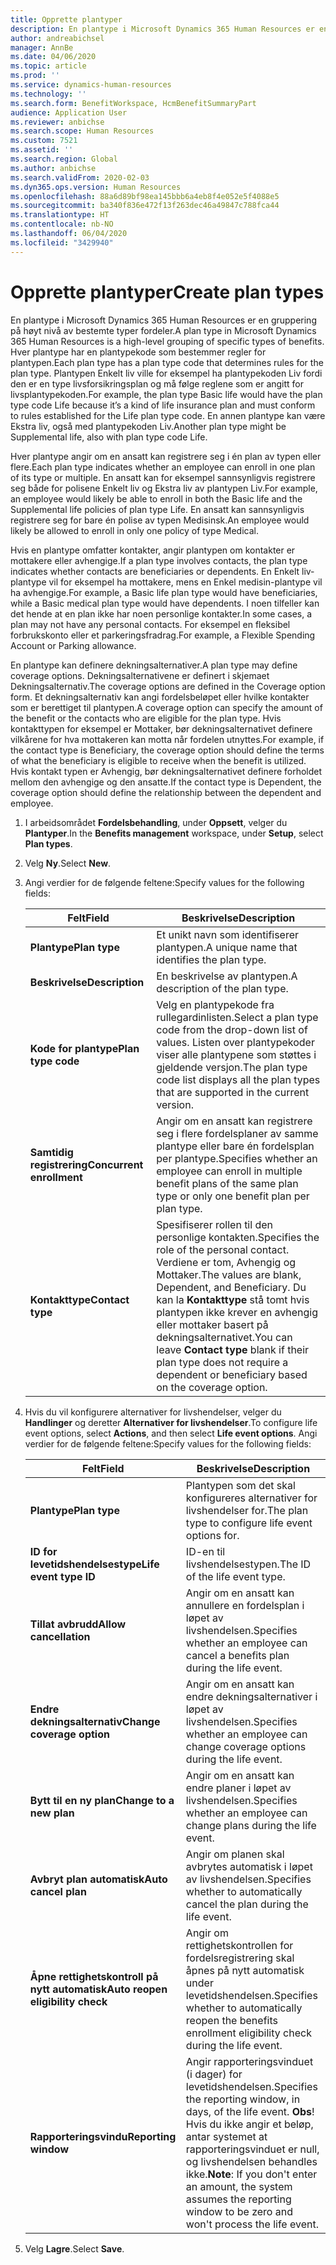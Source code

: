 ```yaml
---
title: Opprette plantyper
description: En plantype i Microsoft Dynamics 365 Human Resources er en gruppering på høyt nivå av bestemte typer fordeler. Hver plantype har en plantypekode som bestemmer regler for plantypen.
author: andreabichsel
manager: AnnBe
ms.date: 04/06/2020
ms.topic: article
ms.prod: ''
ms.service: dynamics-human-resources
ms.technology: ''
ms.search.form: BenefitWorkspace, HcmBenefitSummaryPart
audience: Application User
ms.reviewer: anbichse
ms.search.scope: Human Resources
ms.custom: 7521
ms.assetid: ''
ms.search.region: Global
ms.author: anbichse
ms.search.validFrom: 2020-02-03
ms.dyn365.ops.version: Human Resources
ms.openlocfilehash: 88a6d89bf98ea145bbb6a4eb8f4e052e5f4088e5
ms.sourcegitcommit: ba340f836e472f13f263dec46a49847c788fca44
ms.translationtype: HT
ms.contentlocale: nb-NO
ms.lasthandoff: 06/04/2020
ms.locfileid: "3429940"
---
```

# <a name="create-plan-types"></a><span data-ttu-id="4353f-104">Opprette plantyper</span><span class="sxs-lookup"><span data-stu-id="4353f-104">Create plan types</span></span>

<span data-ttu-id="4353f-105">En plantype i Microsoft Dynamics 365 Human Resources er en gruppering på høyt nivå av bestemte typer fordeler.</span><span class="sxs-lookup"><span data-stu-id="4353f-105">A plan type in Microsoft Dynamics 365 Human Resources is a high-level grouping of specific types of benefits.</span></span> <span data-ttu-id="4353f-106">Hver plantype har en plantypekode som bestemmer regler for plantypen.</span><span class="sxs-lookup"><span data-stu-id="4353f-106">Each plan type has a plan type code that determines rules for the plan type.</span></span> <span data-ttu-id="4353f-107">Plantypen Enkelt liv ville for eksempel ha plantypekoden Liv fordi den er en type livsforsikringsplan og må følge reglene som er angitt for livsplantypekoden.</span><span class="sxs-lookup"><span data-stu-id="4353f-107">For example, the plan type Basic life would have the plan type code Life because it’s a kind of life insurance plan and must conform to rules established for the Life plan type code.</span></span> <span data-ttu-id="4353f-108">En annen plantype kan være Ekstra liv, også med plantypekoden Liv.</span><span class="sxs-lookup"><span data-stu-id="4353f-108">Another plan type might be Supplemental life, also with plan type code Life.</span></span>

<span data-ttu-id="4353f-109">Hver plantype angir om en ansatt kan registrere seg i én plan av typen eller flere.</span><span class="sxs-lookup"><span data-stu-id="4353f-109">Each plan type indicates whether an employee can enroll in one plan of its type or multiple.</span></span> <span data-ttu-id="4353f-110">En ansatt kan for eksempel sannsynligvis registrere seg både for polisene Enkelt liv og Ekstra liv av plantypen Liv.</span><span class="sxs-lookup"><span data-stu-id="4353f-110">For example, an employee would likely be able to enroll in both the Basic life and the Supplemental life policies of plan type Life.</span></span> <span data-ttu-id="4353f-111">En ansatt kan sannsynligvis registrere seg for bare én polise av typen Medisinsk.</span><span class="sxs-lookup"><span data-stu-id="4353f-111">An employee would likely be allowed to enroll in only one policy of type Medical.</span></span>

<span data-ttu-id="4353f-112">Hvis en plantype omfatter kontakter, angir plantypen om kontakter er mottakere eller avhengige.</span><span class="sxs-lookup"><span data-stu-id="4353f-112">If a plan type involves contacts, the plan type indicates whether contacts are beneficiaries or dependents.</span></span> <span data-ttu-id="4353f-113">En Enkelt liv-plantype vil for eksempel ha mottakere, mens en Enkel medisin-plantype vil ha avhengige.</span><span class="sxs-lookup"><span data-stu-id="4353f-113">For example, a Basic life plan type would have beneficiaries, while a Basic medical plan type would have dependents.</span></span> <span data-ttu-id="4353f-114">I noen tilfeller kan det hende at en plan ikke har noen personlige kontakter.</span><span class="sxs-lookup"><span data-stu-id="4353f-114">In some cases, a plan may not have any personal contacts.</span></span> <span data-ttu-id="4353f-115">For eksempel en fleksibel forbrukskonto eller et parkeringsfradrag.</span><span class="sxs-lookup"><span data-stu-id="4353f-115">For example, a Flexible Spending Account or Parking allowance.</span></span>

<span data-ttu-id="4353f-116">En plantype kan definere dekningsalternativer.</span><span class="sxs-lookup"><span data-stu-id="4353f-116">A plan type may define coverage options.</span></span> <span data-ttu-id="4353f-117">Dekningsalternativene er definert i skjemaet Dekningsalternativ.</span><span class="sxs-lookup"><span data-stu-id="4353f-117">The coverage options are defined in the Coverage option form.</span></span> <span data-ttu-id="4353f-118">Et dekningsalternativ kan angi fordelsbeløpet eller hvilke kontakter som er berettiget til plantypen.</span><span class="sxs-lookup"><span data-stu-id="4353f-118">A coverage option can specify the amount of the benefit or the contacts who are eligible for the plan type.</span></span> <span data-ttu-id="4353f-119">Hvis kontakttypen for eksempel er Mottaker, bør dekningsalternativet definere vilkårene for hva mottakeren kan motta når fordelen utnyttes.</span><span class="sxs-lookup"><span data-stu-id="4353f-119">For example, if the contact type is Beneficiary, the coverage option should define the terms of what the beneficiary is eligible to receive when the benefit is utilized.</span></span> <span data-ttu-id="4353f-120">Hvis kontakt typen er Avhengig, bør dekningsalternativet definere forholdet mellom den avhengige og den ansatte.</span><span class="sxs-lookup"><span data-stu-id="4353f-120">If the contact type is Dependent, the coverage option should define the relationship between the dependent and employee.</span></span> 

1. <span data-ttu-id="4353f-121">I arbeidsområdet **Fordelsbehandling**, under **Oppsett**, velger du **Plantyper**.</span><span class="sxs-lookup"><span data-stu-id="4353f-121">In the **Benefits management** workspace, under **Setup**, select **Plan types**.</span></span>

2. <span data-ttu-id="4353f-122">Velg **Ny**.</span><span class="sxs-lookup"><span data-stu-id="4353f-122">Select **New**.</span></span>

3. <span data-ttu-id="4353f-123">Angi verdier for de følgende feltene:</span><span class="sxs-lookup"><span data-stu-id="4353f-123">Specify values for the following fields:</span></span>

   | <span data-ttu-id="4353f-124">Felt</span><span class="sxs-lookup"><span data-stu-id="4353f-124">Field</span></span> | <span data-ttu-id="4353f-125">Beskrivelse</span><span class="sxs-lookup"><span data-stu-id="4353f-125">Description</span></span> |
   | --- | --- |
   | <span data-ttu-id="4353f-126">**Plantype**</span><span class="sxs-lookup"><span data-stu-id="4353f-126">**Plan type**</span></span> | <span data-ttu-id="4353f-127">Et unikt navn som identifiserer plantypen.</span><span class="sxs-lookup"><span data-stu-id="4353f-127">A unique name that identifies the plan type.</span></span> |
   | <span data-ttu-id="4353f-128">**Beskrivelse**</span><span class="sxs-lookup"><span data-stu-id="4353f-128">**Description**</span></span> | <span data-ttu-id="4353f-129">En beskrivelse av plantypen.</span><span class="sxs-lookup"><span data-stu-id="4353f-129">A description of the plan type.</span></span> |
   | <span data-ttu-id="4353f-130">**Kode for plantype**</span><span class="sxs-lookup"><span data-stu-id="4353f-130">**Plan type code**</span></span> | <span data-ttu-id="4353f-131">Velg en plantypekode fra rullegardinlisten.</span><span class="sxs-lookup"><span data-stu-id="4353f-131">Select a plan type code from the drop-down list of values.</span></span> <span data-ttu-id="4353f-132">Listen over plantypekoder viser alle plantypene som støttes i gjeldende versjon.</span><span class="sxs-lookup"><span data-stu-id="4353f-132">The plan type code list displays all the plan types that are supported in the current version.</span></span> |
   | <span data-ttu-id="4353f-133">**Samtidig registrering**</span><span class="sxs-lookup"><span data-stu-id="4353f-133">**Concurrent enrollment**</span></span> | <span data-ttu-id="4353f-134">Angir om en ansatt kan registrere seg i flere fordelsplaner av samme plantype eller bare én fordelsplan per plantype.</span><span class="sxs-lookup"><span data-stu-id="4353f-134">Specifies whether an employee can enroll in multiple benefit plans of the same plan type or only one benefit plan per plan type.</span></span> |
   | <span data-ttu-id="4353f-135">**Kontakttype**</span><span class="sxs-lookup"><span data-stu-id="4353f-135">**Contact type**</span></span> | <span data-ttu-id="4353f-136">Spesifiserer rollen til den personlige kontakten.</span><span class="sxs-lookup"><span data-stu-id="4353f-136">Specifies the role of the personal contact.</span></span> <span data-ttu-id="4353f-137">Verdiene er tom, Avhengig og Mottaker.</span><span class="sxs-lookup"><span data-stu-id="4353f-137">The values are blank, Dependent, and Beneficiary.</span></span> <span data-ttu-id="4353f-138">Du kan la **Kontakttype** stå tomt hvis plantypen ikke krever en avhengig eller mottaker basert på dekningsalternativet.</span><span class="sxs-lookup"><span data-stu-id="4353f-138">You can leave **Contact type** blank if their plan type does not require a dependent or beneficiary based on the coverage option.</span></span> |

4. <span data-ttu-id="4353f-139">Hvis du vil konfigurere alternativer for livshendelser, velger du **Handlinger** og deretter **Alternativer for livshendelser**.</span><span class="sxs-lookup"><span data-stu-id="4353f-139">To configure life event options, select **Actions**, and then select **Life event options**.</span></span> <span data-ttu-id="4353f-140">Angi verdier for de følgende feltene:</span><span class="sxs-lookup"><span data-stu-id="4353f-140">Specify values for the following fields:</span></span>

   | <span data-ttu-id="4353f-141">Felt</span><span class="sxs-lookup"><span data-stu-id="4353f-141">Field</span></span> | <span data-ttu-id="4353f-142">Beskrivelse</span><span class="sxs-lookup"><span data-stu-id="4353f-142">Description</span></span> |
   | --- | --- |
   | <span data-ttu-id="4353f-143">**Plantype**</span><span class="sxs-lookup"><span data-stu-id="4353f-143">**Plan type**</span></span> | <span data-ttu-id="4353f-144">Plantypen som det skal konfigureres alternativer for livshendelser for.</span><span class="sxs-lookup"><span data-stu-id="4353f-144">The plan type to configure life event options for.</span></span> |
   | <span data-ttu-id="4353f-145">**ID for levetidshendelsestype**</span><span class="sxs-lookup"><span data-stu-id="4353f-145">**Life event type ID**</span></span> | <span data-ttu-id="4353f-146">ID-en til livshendelsestypen.</span><span class="sxs-lookup"><span data-stu-id="4353f-146">The ID of the life event type.</span></span> |
   | <span data-ttu-id="4353f-147">**Tillat avbrudd**</span><span class="sxs-lookup"><span data-stu-id="4353f-147">**Allow cancellation**</span></span> | <span data-ttu-id="4353f-148">Angir om en ansatt kan annullere en fordelsplan i løpet av livshendelsen.</span><span class="sxs-lookup"><span data-stu-id="4353f-148">Specifies whether an employee can cancel a benefits plan during the life event.</span></span> |
   | <span data-ttu-id="4353f-149">**Endre dekningsalternativ**</span><span class="sxs-lookup"><span data-stu-id="4353f-149">**Change coverage option**</span></span> | <span data-ttu-id="4353f-150">Angir om en ansatt kan endre dekningsalternativer i løpet av livshendelsen.</span><span class="sxs-lookup"><span data-stu-id="4353f-150">Specifies whether an employee can change coverage options during the life event.</span></span> |
   | <span data-ttu-id="4353f-151">**Bytt til en ny plan**</span><span class="sxs-lookup"><span data-stu-id="4353f-151">**Change to a new plan**</span></span> | <span data-ttu-id="4353f-152">Angir om en ansatt kan endre planer i løpet av livshendelsen.</span><span class="sxs-lookup"><span data-stu-id="4353f-152">Specifies whether an employee can change plans during the life event.</span></span> |
   | <span data-ttu-id="4353f-153">**Avbryt plan automatisk**</span><span class="sxs-lookup"><span data-stu-id="4353f-153">**Auto cancel plan**</span></span> | <span data-ttu-id="4353f-154">Angir om planen skal avbrytes automatisk i løpet av livshendelsen.</span><span class="sxs-lookup"><span data-stu-id="4353f-154">Specifies whether to automatically cancel the plan during the life event.</span></span> |
   | <span data-ttu-id="4353f-155">**Åpne rettighetskontroll på nytt automatisk**</span><span class="sxs-lookup"><span data-stu-id="4353f-155">**Auto reopen eligibility check**</span></span> | <span data-ttu-id="4353f-156">Angir om rettighetskontrollen for fordelsregistrering skal åpnes på nytt automatisk under levetidshendelsen.</span><span class="sxs-lookup"><span data-stu-id="4353f-156">Specifies whether to automatically reopen the benefits enrollment eligibility check during the life event.</span></span> |
   | <span data-ttu-id="4353f-157">**Rapporteringsvindu**</span><span class="sxs-lookup"><span data-stu-id="4353f-157">**Reporting window**</span></span> | <span data-ttu-id="4353f-158">Angir rapporteringsvinduet (i dager) for levetidshendelsen.</span><span class="sxs-lookup"><span data-stu-id="4353f-158">Specifies the reporting window, in days, of the life event.</span></span> <span data-ttu-id="4353f-159">**Obs**! Hvis du ikke angir et beløp, antar systemet at rapporteringsvinduet er null, og livshendelsen behandles ikke.</span><span class="sxs-lookup"><span data-stu-id="4353f-159">**Note**: If you don't enter an amount, the system assumes the reporting window to be zero and won't process the life event.</span></span> |

5. <span data-ttu-id="4353f-160">Velg **Lagre**.</span><span class="sxs-lookup"><span data-stu-id="4353f-160">Select **Save**.</span></span> 
